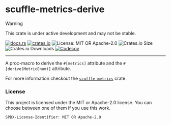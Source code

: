 <!-- sync-readme title [[ -->
# scuffle-metrics-derive
<!-- sync-readme ]] -->

> [!WARNING]  
> This crate is under active development and may not be stable.

<!-- sync-readme badge [[ -->
[![docs.rs](https://img.shields.io/docsrs/scuffle-metrics-derive/0.4.2.svg?logo=docs.rs&label=docs.rs&style=flat-square)](https://docs.rs/scuffle-metrics-derive/0.4.2)
[![crates.io](https://img.shields.io/badge/crates.io-v0.4.2-orange?style=flat-square&logo=rust&logoColor=white)](https://crates.io/crates/scuffle-metrics-derive/0.4.2)
![License: MIT OR Apache-2.0](https://img.shields.io/badge/license-MIT%20OR%20Apache--2.0-purple.svg?style=flat-square)
![Crates.io Size](https://img.shields.io/crates/size/scuffle-metrics-derive/0.4.2.svg?style=flat-square)
![Crates.io Downloads](https://img.shields.io/crates/dv/scuffle-metrics-derive/0.4.2.svg?&label=downloads&style=flat-square)
[![Codecov](https://img.shields.io/codecov/c/github/scufflecloud/scuffle.svg?label=codecov&logo=codecov&style=flat-square)](https://app.codecov.io/gh/scufflecloud/scuffle)
<!-- sync-readme ]] -->

---

<!-- sync-readme rustdoc [[ -->
A proc-macro to derive the `#[metrics]` attribute and the
`#[derive(MetricEnum)]` attribute.

For more information checkout the [`scuffle-metrics`](https://docs.rs/scuffle-metrics)
crate.

### License

This project is licensed under the MIT or Apache-2.0 license.
You can choose between one of them if you use this work.

`SPDX-License-Identifier: MIT OR Apache-2.0`
<!-- sync-readme ]] -->
